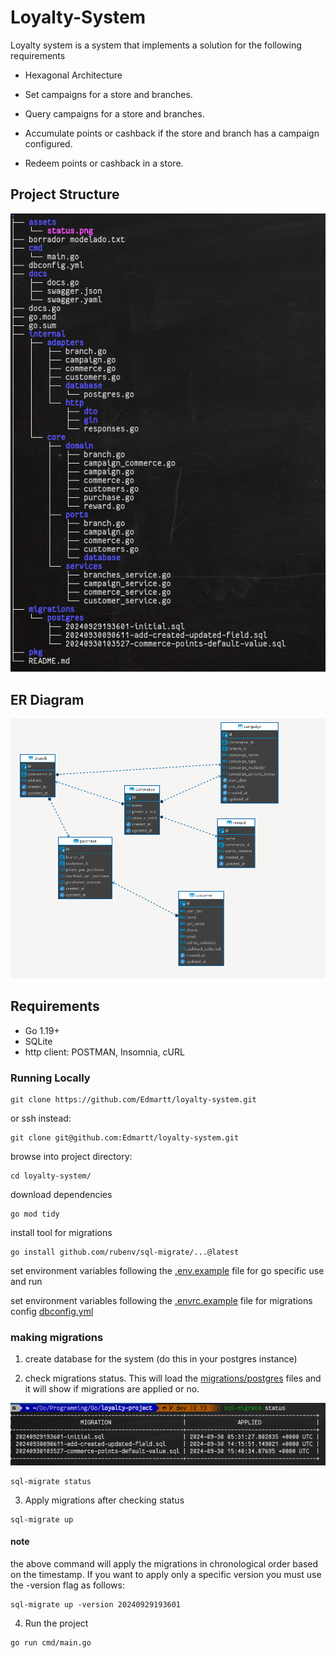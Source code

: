 # Loyalty-System

Loyalty system is a system that implements a solution for the following requirements

- Hexagonal Architecture

- Set campaigns for a store and branches.

- Query campaigns for a store and branches.

- Accumulate points or cashback if the store and branch has a campaign configured.
 
- Redeem points or cashback in a store.


## Project Structure

![](https://github.com/Edmartt/loyalty-system/blob/dev/assets/structure.png)

## ER Diagram

![](https://github.com/Edmartt/loyalty-system/blob/dev/assets/schemeER.png)

## Requirements

- Go 1.19+
- SQLite
- http client: POSTMAN, Insomnia, cURL

### Running Locally

```
git clone https://github.com/Edmartt/loyalty-system.git
```

or ssh instead:

```
git clone git@github.com:Edmartt/loyalty-system.git
```

browse into project directory:

```
cd loyalty-system/
```

download dependencies

```
go mod tidy
```

install tool for migrations

```
go install github.com/rubenv/sql-migrate/...@latest
```

set environment variables following the [.env.example](https://github.com/Edmartt/loyalty-system/blob/dev/.env.example) file for go specific use and run

set environment variables following the [.envrc.example](https://github.com/Edmartt/loyalty-system/blob/dev/.envrc.example) file for migrations config [dbconfig.yml](https://github.com/Edmartt/loyalty-system/blob/dev/dbconfig.yml)

### making migrations

1. create database for the system (do this in your postgres instance)

2. check migrations status. This will load the [migrations/postgres](https://github.com/loyalty-system/blob/dev/migrations/postgres/) files and it will show if migrations are applied or no.

![](https://github.com/Edmartt/loyalty-system/blob/dev/assets/status.png)

```
sql-migrate status
```

3. Apply migrations after checking status

```
sql-migrate up
```

#### note

the above command will apply the migrations in chronological order based on the timestamp. If you want to apply only a specific version you must use the -version flag as follows:

```
sql-migrate up -version 20240929193601
```

4. Run the project

```
go run cmd/main.go
```
